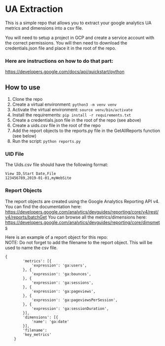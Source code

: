 # UA Extraction

This is a simple repo that allows you to extract your google analytics UA metrics and dimensions into a csv file.  

You will need to setup a project in GCP and create a service account with the correct permissions.  You will then need to download the credentials.json file and place it in the root of the repo.  

### Here are instructions on how to do that part:  
https://developers.google.com/docs/api/quickstart/python

## How to use

1. Clone the repo
2. Create a virtual environment: `python3 -m venv venv`
3. Activate the virtual environment: `source venv/bin/activate`
4. Install the requirements: `pip install -r requirements.txt`
5. Create a credentials.json file in the root of the repo (see above)
6. Create a uids.csv file in the root of the repo 
7. Add the report objects to the reports.py file in the GetAllReports function (see below)
7. Run the script: `python reports.py`

### UID File
The Uids.csv file should have the following format:

```
View ID,Start Date,File
123456789,2019-01-01,myWebSite
```

### Report Objects
The report objects are created using the Google Analytics Reporting API v4.  You can find the documentation here: https://developers.google.com/analytics/devguides/reporting/core/v4/rest/v4/reports/batchGet
You can browse all the metrics/dimensions here: https://developers.google.com/analytics/devguides/reporting/core/dimsmets

Here is an example of a report object for this repo:  
NOTE: Do not forget to add the filename to the report object.  This will be used to name the csv file.
```
{
        'metrics': [{
            'expression': 'ga:users',
        }, {
            'expression': 'ga:bounces',
        }, {
            'expression': 'ga:sessions',
        }, {
            'expression': 'ga:pageviews',
        }, {
            'expression': 'ga:pageviewsPerSession',
        }, {
            'expression': 'ga:sessionDuration',
        }],
        'dimensions': [{
            'name': 'ga:date'
        }],
        'filename':
        'key_metrics'
    }
```



